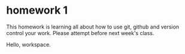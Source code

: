 # homework 1
This homework is learning all about how to use git, github and version control your work.  Please attempt before next week's class. 

Hello, workspace.